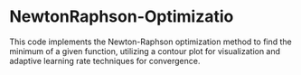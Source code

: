 # NewtonRaphson-Optimizatio
 This code implements the Newton-Raphson optimization method to find the minimum of a given function, utilizing a contour plot for visualization and adaptive learning rate techniques for convergence.
